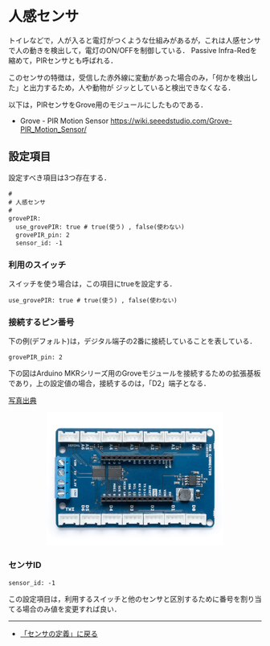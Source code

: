 # 人感センサ

トイレなどで，人が入ると電灯がつくような仕組みがあるが，これは人感センサで人の動きを検出して，電灯のON/OFFを制御している．
Passive Infra-Redを縮めて，PIRセンサとも呼ばれる．

このセンサの特徴は，受信した赤外線に変動があった場合のみ，「何かを検出した」と出力するため，人や動物が
ジッとしていると検出できなくなる．

以下は，PIRセンサをGrove用のモジュールにしたものである．

- Grove - PIR Motion Sensor https://wiki.seeedstudio.com/Grove-PIR_Motion_Sensor/


## 設定項目
設定すべき項目は3つ存在する．

```
#
# 人感センサ
#
grovePIR:
  use_grovePIR: true # true(使う) , false(使わない)
  grovePIR_pin: 2
  sensor_id: -1
```

### 利用のスイッチ
スイッチを使う場合は，この項目にtrueを設定する．
```
use_grovePIR: true # true(使う) , false(使わない)
```


### 接続するピン番号

下の例(デフォルト)は，デジタル端子の2番に接続していることを表している．
```
grovePIR_pin: 2
```

下の図はArduino MKRシリーズ用のGroveモジュールを接続するための拡張基板であり，上の設定値の場合，接続するのは，「D2」端子となる．


[写真出典](https://store-usa.arduino.cc/products/arduino-mkr-connector-carrier-grove-compatible)


<div style="text-align: center;">
<img src="../../images/MKR_carrier.png" width="70%">
</div>


### センサID
```
sensor_id: -1
```
この設定項目は，利用するスイッチと他のセンサと区別するために番号を割り当てる場合のみ値を変更すれば良い．

***

- [「センサの定義」に戻る](../SensorDefinition.md)
